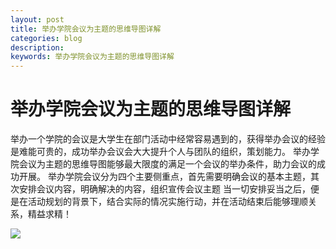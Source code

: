 ```yaml
---
layout: post
title: 举办学院会议为主题的思维导图详解
categories: blog
description: 
keywords: 举办学院会议为主题的思维导图详解
---
```


# 举办学院会议为主题的思维导图详解

   举办一个学院的会议是大学生在部门活动中经常容易遇到的，获得举办会议的经验是难能可贵的，成功举办会议会大大提升个人与团队的组织，策划能力。
   举办学院会议为主题的思维导图能够最大限度的满足一个会议的举办条件，助力会议的成功开展。
   举办学院会议分为四个主要侧重点，首先需要明确会议的基本主题，其次安排会议内容，明确解决的内容，组织宣传会议主题
   当一切安排妥当之后，便是在活动规划的背景下，结合实际的情况实施行动，并在活动结束后能够理顺关系，精益求精！

<img src="https://cdn.jsdelivr.net/gh/whooc/ruyipic/swdt.jpg">
